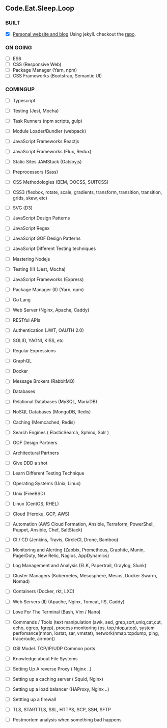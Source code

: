 ## Code.Eat.Sleep.Loop

### BUILT
* [x] [Personal website and blog](https://mwamodojnr.github.io) Using jekyll. checkout the [repo](https://github.com/mwamodojnr/mwamodojnr.github.io).

### ON GOING
* [ ] ES6
* [ ] CSS (Responsive Web)
* [ ] Package Manager (Yarn, npm)
* [ ] CSS Frameworks (Bootstrap, Semantic UI)

### COMINGUP
* [ ] Typescript
* [ ] Testing (Jest, Mocha)
* [ ] Task Runners (npm scripts, gulp)
* [ ] Module Loader/Bundler (webpack)
* [ ] JavaScript Frameworks Reactjs
* [ ] JavaScript Frameworks (Flux, Redux)
* [ ] Static Sites JAMStack (Gatsbyjs)

* [ ] Preprocessors (Sass)

* [ ] CSS Methodologies (BEM, OOCSS, SUITCSS)
* [ ] CSS3 (flexbox, rotate, scale, gradients, transform, transition, transition, grids, skew, etc)
* [ ] SVG (D3)
* [ ] JavaScript Design Patterns
* [ ] JavaScript Regex
* [ ] JavaScript GOF Design Patterns
* [ ] JavaScript Different Testing techniques

* [ ] Mastering Nodejs
* [ ] Testing (II) (Jest, Mocha)
* [ ] JavaScript Frameworks (Express)
* [ ] Package Manager (II) (Yarn, npm)

* [ ] Go Lang

* [ ] Web Server (Nginx, Apache, Caddy)
* [ ] RESTful APIs
* [ ] Authentication (JWT, OAUTH 2.0)
* [ ] SOLID, YAGNI, KISS, etc
* [ ] Regular Expressions
* [ ] GraphQL
* [ ] Docker

* [ ] Message Brokers (RabbitMQ)

* [ ] Databases
* [ ] Relational Databases (MySQL, MariaDB)
* [ ] NoSQL Databases (MongoDB, Redis)
* [ ] Caching (Memcached, Redis)

* [ ] Search Engines ( ElasticSearch, Sphinx, Solr )
* [ ] GOF Design Partners
* [ ] Architectural Partners
* [ ] Give DDD a shot
* [ ] Learn Different Testing Technique

* [ ] Operating Systems (Unix, Linux)
* [ ] Unix (FreeBSD)
* [ ] Linux (CentOS, RHEL)

* [ ] Cloud (Heroku, GCP, AWS)
* [ ] Automation (AWS Cloud Formation, Ansible, Terraform, PowerShell, Puppet, Ansible, Chef, SaltStack)

* [ ] CI / CD (Jenkins, Travis, CircleCI, Drone, Bamboo)

* [ ] Monitoring and Alerting (Zabbix, Prometheus, Graphite, Munin, PagerDuty, New Relic, Nagios, AppDynamics)

* [ ] Log Management and Analysis (ELK, Papertrail, Graylog, Slunk)

* [ ] Cluster Managers (Kubernetes, Mesosphere, Mesos, Docker Swarm, Nomad)

* [ ] Containers (Docker, rkt, LXC)

* [ ] Web Servers (II) (Apache, Nginx, Tomcat, IIS, Caddy)

* [ ] Love For The Terminal (Bash, Vim / Nano)
* [ ] Commands / Tools (text manipulation (awk, sed, grep,sort,uniq,cat,cut, echo, egrep, fgrep), process monitoring (ps, top,htop,atop), system perfomance(nmon, lostat, sar, vmstat), network(nmap.tcpdump, ping, traceroute, airmon))

* [ ] OSI Model. TCP/IP/UDP Common ports
* [ ] Knowledge about File Systems
* [ ] Setting Up A reverse Proxy ( Nginx ..)
* [ ] Setting up a caching server ( Squid, Nginx)
* [ ] Setting up a load balancer (HAProxy, Nginx ..)
* [ ] Settting up a firewall
* [ ] TLS, STARTTLS, SSL, HTTPS, SCP, SSH, SFTP
* [ ] Postmortem analysis when something bad happens